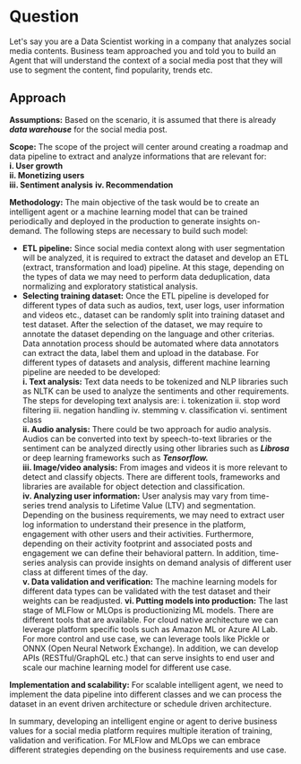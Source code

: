 # **Question**
Let's say you are a Data Scientist working in a company that analyzes social media contents. Business team approached you and told you to build an Agent that will understand the context of a social media post that they will use to segment the content, find popularity, trends etc.
## **Approach**
**Assumptions:** Based on the scenario, it is assumed that there is already ***data warehouse*** for the social media post.

**Scope:** The scope of the project will center around creating a roadmap and data pipeline to extract and analyze informations that are relevant for:  
**i. User growth**  
**ii. Monetizing users**  
**iii. Sentiment analysis**
**iv. Recommendation**

**Methodology:** The main objective of the task would be to create an intelligent agent or a machine learning model that can be trained periodically and deployed in the production to generate insights on-demand. The following steps are necessary to build such model:
* **ETL pipeline:** Since social media context along with user segmentation will be analyzed, it is required to extract the dataset and develop an ETL (extract, transformation and load) pipeline. At this stage, depending on the types of data we may need to perform data deduplication, data normalizing and exploratory statistical analysis. 
* **Selecting training dataset:** Once the ETL pipeline is developed for different types of data such as audios, text, user logs, user information and videos etc., dataset can be randomly split into training dataset and test dataset. After the selection of the dataset, we may require to annotate the dataset depending on the language and other criterias. Data annotation process should be automated where data annotators can extract the data, label them and upload in the database. For different types of datasets and analysis, different machine learning pipeline are needed to be developed:  
    **i. Text analysis:** Text data needs to be tokenized and NLP libraries such as NLTK can be used to analyze the sentiments and other requirements. The steps for developing text analysis are: i. tokenization ii. stop word filtering iii. negation handling iv. stemming v. classification vi. sentiment class  
    **ii. Audio analysis:** There could be two approach for audio analysis. Audios can be converted into text by speech-to-text libraries or the sentiment can be analyzed directly using other libraries such as _**Librosa**_ or deep learning frameworks such as _**Tensorflow.**_  
    **iii. Image/video analysis:** From images and videos it is more relevant to detect and classify objects. There are different tools, frameworks and libraries are available for object detection and classification.  
    **iv. Analyzing user information:** User analysis may vary from time-series trend analysis to Lifetime Value (LTV) and segmentation. Depending on the business requirements, we may need to extract user log information to understand their presence in the platform, engagement with other users and their activities. Furthermore, depending on their activity footprint and associated posts and engagement we can define their behavioral pattern. In addition, time-series analysis can provide insights on demand analysis of different user class at different times of the day.  
    **v. Data validation and verification:** The machine learning models for different data types can be validated with the test dataset and their weights can be readjusted.
    **vi. Putting models into production:** The last stage of MLFlow or MLOps is productionizing ML models. There are different tools that are available. For cloud native architecture we can leverage platform specific tools such as Amazon ML or Azure AI Lab. For more control and use case, we can leverage tools like Pickle or ONNX (Open Neural Network Exchange). In addition, we can develop APIs (RESTful/GraphQL etc.) that can serve insights to end user and scale our machine learning model for different use case.

**Implementation and scalability:** For scalable intelligent agent, we need to implement the data pipeline into different classes and we can process the dataset in an event driven architecture or schedule driven architecture.

In summary, developing an intelligent engine or agent to derive business values for a social media platform requires multiple iteration of training, validation and verification. For MLFlow and MLOps we can embrace different strategies depending on the business requirements and use case. 